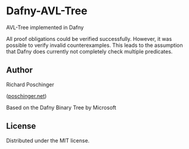# Dafny-AVL-Tree
AVL-Tree implemented in Dafny

All proof obligations could be verified successfully. However, it was possible to verify invalid counterexamples. This leads to the assumption that Dafny does currently not completely check multiple predicates.

## Author
Richard Poschinger 

([poschinger.net](https://poschinger.net))

Based on the Dafny Binary Tree by Microsoft

## License

Distributed under the MIT license.
